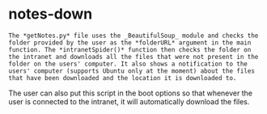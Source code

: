# notes-down
    The *getNotes.py* file uses the _BeautifulSoup_ module and checks the folder provided by the user as the *folderURL* argument in the main function. The *intranetSpider()* function then checks the folder on the intranet and downloads all the files that were not present in the folder on the users' computer. It also shows a notification to the users' computer (supports Ubuntu only at the moment) about the files that have been downloaded and the location it is downloaded to.

  The user can also put this script in the boot options so that whenever the user is connected to the intranet, it will automatically download the files.

